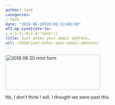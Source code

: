 ```yaml
---
author: Jack
categories:
- Tech
date: "2018-06-20T20:09:12+00:00"
mf2_mp-syndicate-to:
- a:1:{i:0;s:4:"none";}
title: Just enter your email address…
url: /2018/just-enter-your-email-address/
---
```

<img title="2018-06-20_mint-form.png" src="/img/2018/06/2018-06-20_mint-form.png" alt="2018 06 20 mint form" width="297" height="111" border="0" />

No, I don&#8217;t think I will. I thought we were past this.